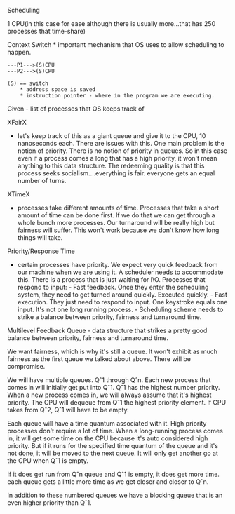 Scheduling

1 CPU(in this case for ease although there is usually more...that has 250 processes that time-share)

Context Switch
    * important mechanism that OS uses to allow scheduling to happen. 

    ---P1--->(S)CPU
    ---P2--->(S)CPU

    (S) == switch
        * address space is saved
        * instruction pointer - where in the program we are executing.

Given - list of processes that OS keeps track of 

XFairX

- let's keep track of this as a giant queue and give it to the CPU, 10 nanoseconds each. There are issues with this. One main problem is the notion of priority. There is no notion of priority in queues. So in this case even if a process comes a long that has a high priority, it won't mean anything to this data structure. The redeeming quality is that this process seeks socialism....everything is fair. everyone gets an equal number of turns. 

XTimeX
- processes take different amounts of time. Processes that take a short amount of time can be done first. If we do that we can get through a whole bunch more processes. Our turnaround will be really high but fairness will suffer. This won't work because we don't know how long things will take. 

Priority/Response Time

- certain processes have priority. We expect very quick feedback from our machine when we are using it. A scheduler needs to accommodate this. There is a process that is just waiting for I\O. 
    Processes that respond to input:
        - Fast feedback. Once they enter the scheduling system, they need to get turned around quickly. Executed quickly. 
        - Fast execution. They just need to respond to input. One keystroke equals one input. It's not one long running process. 
        - Scheduling scheme needs to strike a balance between priority, fairness and turnaround time. 

Multilevel Feedback Queue - data structure that strikes a pretty good balance between priority, fairness and turnaround time. 

We want fairness, which is why it's still a queue. It won't exhibit as much fairness as the first queue we talked about above. There will be compromise. 

We will have multiple queues. Qˆ1 through Qˆn. Each new process that comes in will initially get put into Qˆ1. Qˆ1 has the highest number priority. When a new process comes in, we will always assume that it's highest priority. The CPU will dequeue from Qˆ1 the highest priority element. If CPU takes from Qˆ2, Qˆ1 will have to be empty. 

Each queue will have a time quantum associated with it. High priority processes don't require a lot of time. When a long-running process comes in, it will get some time on the CPU because it's auto considered high priority. But if it runs for the specified time quantum of the queue and it's not done, it will be moved to the next queue. It will only get another go at the CPU when Qˆ1 is empty. 

If it does get run from Qˆn queue and Qˆ1 is empty, it does get more time. each queue gets a little more time as we get closer and closer to Qˆn. 

In addition to these numbered queues we have a blocking queue that is an even higher priority than Qˆ1. 


